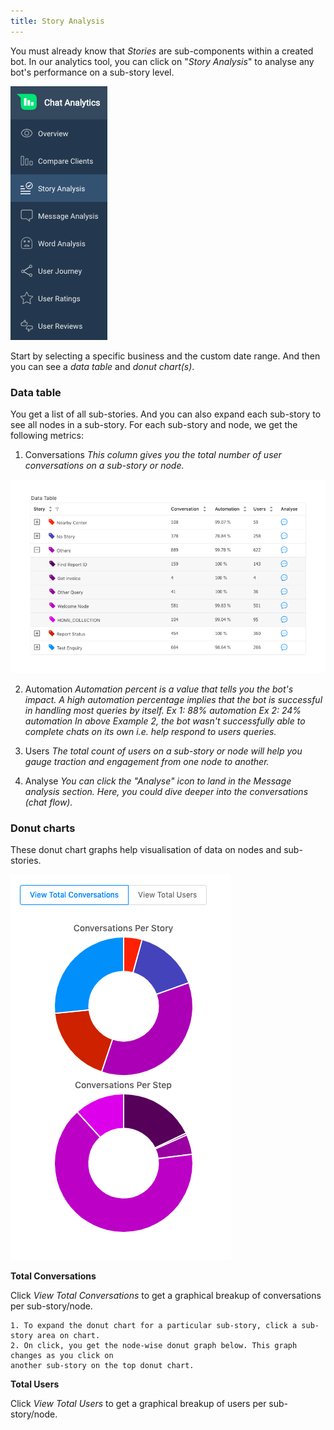 ```yaml
---
title: Story Analysis
---
```


You must already know that *Stories* are sub-components within a created bot. In our analytics tool, you can click on "*Story Analysis*" to analyse any bot's performance on a sub-story level.

![Teja Menu](/docs/bot-analytics/teja-lhs.png)

Start by selecting a specific business and the custom date range. And then you can see a *data table* and *donut chart(s)*. 

### Data table

You get a list of all sub-stories. And you can also expand each sub-story to see all nodes in a sub-story. For each sub-story and node, we get the following metrics:

1. Conversations
  *This column gives you the total number of user conversations on a sub-story or node.*
  
![Story Analysis](/docs/bot-analytics/data-table.png)
  
2. Automation
  *Automation percent is a value that tells you the bot's impact. A high automation percentage implies that the bot is successful in handling most queries by itself. 
    Ex 1: 88% automation
    Ex 2: 24% automation
  In above Example 2, the bot wasn't successfully able to complete chats on its own i.e. help respond to users queries.*
  
3. Users
  *The total count of users on a sub-story or node will help you gauge traction and engagement from one node to another.*
  
4. Analyse
  *You can click the "Analyse" icon to land in the Message analysis section. Here, you could dive deeper into the conversations (chat flow).*

### Donut charts

These donut chart graphs help visualisation of data on nodes and sub-stories.

![Story Analysis](/docs/bot-analytics/pie-charts.png)

**Total Conversations**

Click *View Total Conversations* to get a graphical breakup of conversations per sub-story/node. 

    1. To expand the donut chart for a particular sub-story, click a sub-story area on chart. 
    2. On click, you get the node-wise donut graph below. This graph changes as you click on 
    another sub-story on the top donut chart.  

**Total Users**

Click *View Total Users* to get a graphical breakup of users per sub-story/node. 


